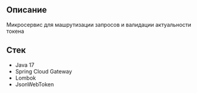 ## Описание
Микросервис для машрутизации запросов и валидации актуальности токена

## Стек
+ Java 17
+ Spring Cloud Gateway
+ Lombok
+ JsonWebToken